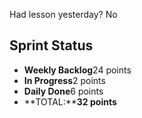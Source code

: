 Had lesson yesterday? No

## Sprint Status
-   **Weekly Backlog**24 points
-   **In Progress**2 points
-   **Daily Done**6 points
-   **TOTAL:****32 points**